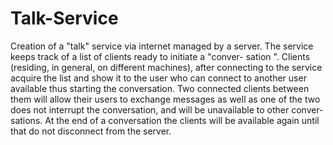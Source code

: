 # Talk-Service

Creation of a "talk" service via internet managed by a server.
The service keeps track of a list of clients ready to initiate a "conver-
sation ".
Clients (residing, in general, on different machines), after connecting to the
service acquire the list and show it to the user who can connect to
another user available thus starting the conversation. Two connected clients
between them will allow their users to exchange messages as well as one of the
two does not interrupt the conversation, and will be unavailable to other conver-
sations. At the end of a conversation the clients will be available again until
that do not disconnect from the server.
